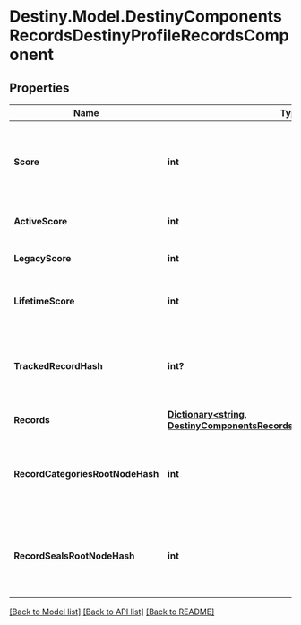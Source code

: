 # Destiny.Model.DestinyComponentsRecordsDestinyProfileRecordsComponent

## Properties

Name | Type | Description | Notes
------------ | ------------- | ------------- | -------------
**Score** | **int** | Your &#39;active&#39; Triumphs score, maintained for backwards compatibility. | [optional] 
**ActiveScore** | **int** | Your &#39;active&#39; Triumphs score. | [optional] 
**LegacyScore** | **int** | Your &#39;legacy&#39; Triumphs score. | [optional] 
**LifetimeScore** | **int** | Your &#39;lifetime&#39; Triumphs score. | [optional] 
**TrackedRecordHash** | **int?** | If this profile is tracking a record, this is the hash identifier of the record it is tracking. | [optional] 
**Records** | [**Dictionary&lt;string, DestinyComponentsRecordsDestinyRecordComponent&gt;**](DestinyComponentsRecordsDestinyRecordComponent.md) |  | [optional] 
**RecordCategoriesRootNodeHash** | **int** | The hash for the root presentation node definition of Triumph categories. | [optional] 
**RecordSealsRootNodeHash** | **int** | The hash for the root presentation node definition of Triumph Seals. | [optional] 

[[Back to Model list]](../README.md#documentation-for-models) [[Back to API list]](../README.md#documentation-for-api-endpoints) [[Back to README]](../README.md)

